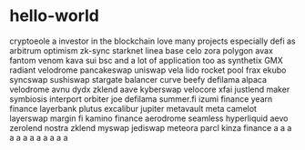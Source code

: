 # hello-world
cryptoeole
a investor in the blockchain
love many projects
especially defi
as arbitrum
optimism
zk-sync
starknet
linea
base
celo
zora
polygon
avax
fantom
venom
kava
sui
bsc
and a lot of application too
as synthetix
GMX
radiant
velodrome
pancakeswap
uniswap
vela
lido
rocket pool
frax
ekubo
syncswap
sushiswap
stargate
balancer
curve
beefy
defilama
alpaca
velodrome
avnu
dydx
zklend
aave
kyberswap
velocore
xfai
justlend
maker
symbiosis
interport
orbiter
joe
defilama
summer.fi
izumi finance
yearn finance
layerbank
plutus
excalibur
jupiter
metavault
meta
camelot
layerswap
margin fi
kamino finance
aerodrome
seamless
hyperliquid
aevo
zerolend
nostra
zklend
myswap
jediswap
meteora
parcl
kinza finance
a
a
a
a
a
a
a
a
a
a
a
a
